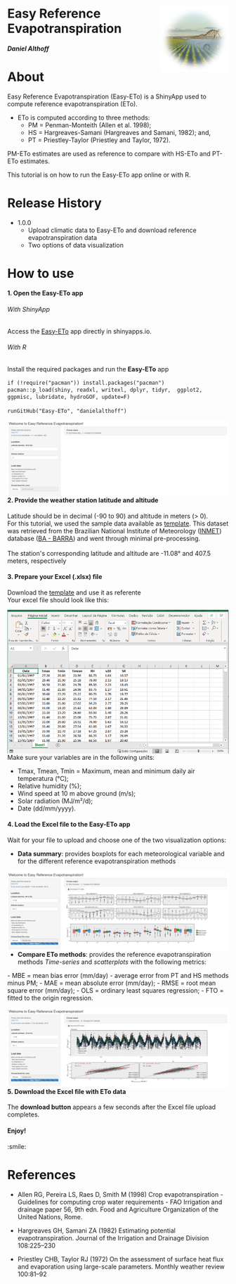 <div class="fluid-row" id="header">
    <img src='./misc/img.png' height='150' width='auto' align='right'>
    <h1 class="title toc-ignore">Easy Reference Evapotranspiration</h1>
    <h4 class="author"><em>Daniel Althoff</em></h4>
</div>

# About

Easy Reference Evapotranspiration (Easy-ETo) is a ShinyApp used to compute reference evapotranspiration (ETo).<br> 

* ETo is computed according to three methods:
    * PM = Penman-Monteith (Allen et al. 1998);
    * HS = Hargreaves-Samani (Hargreaves and Samani, 1982); and,
    * PT = Priestley-Taylor (Priestley and Taylor, 1972).

PM-ETo estimates are used as reference to compare with HS-ETo and PT-ETo estimates.

This tutorial is on how to run the Easy-ETo app online or with R.

# Release History

* 1.0.0
    * Upload climatic data to Easy-ETo and download reference evapotranspiration data
    * Two options of data visualization

# How to use

<h4>1. Open the <b>Easy-ETo</b> app</h4>
<h6>With ShinyApp</h6>
<p>Access the <a href="https://daniel-althoff.shinyapps.io/easy-eto/" target="blank">Easy-ETo</a> app directly in shinyapps.io.</p>

<h6>With R</h6>
<p>Install the required packages and run the <b>Easy-ETo</b> app</p>

```{r setup}
if (!require("pacman")) install.packages("pacman")
pacman::p_load(shiny, readxl, writexl, dplyr, tidyr,  ggplot2, ggpmisc, lubridate, hydroGOF, update=F)

runGitHub("Easy-ETo", "danielalthoff")
```

<img src="./misc/app_1.png"
     style="float: left; margin-right: 10px;" />
    
<h4>2. Provide the weather station <b>latitude</b> and <b>altitude</b></h4>
<p> Latitude should be in decimal (-90 to 90) and altitude in meters (> 0).<br>
    For this tutorial, we used the sample data available as <a href="https://github.com/danielalthoff/Easy-ETo/raw/master/Sample.xlsx" target="blank">template</a>. This dataset was retrieved from the Brazilian National Institute of Meteorology (<a href='http://www.inmet.gov.br/portal/' target='blank'>INMET</a>) database (<a href="http://www.inmet.gov.br/portal/index.php?r=estacoes/estacoesConvencionais" target='blank'>BA - BARRA</a>) and went through minimal pre-processing.<br><br>
    The station's corresponding latitude and altitude are -11.08° and 407.5 meters, respectively</p> 

<h4>3. Prepare your Excel (.xlsx) file</h4>
<p> Download the <a href="https://github.com/danielalthoff/Easy-ETo/raw/master/Sample.xlsx" target="blank">template</a> and use it as referente<br>
    Your excel file should look like this:</p>

<img src="./misc/app_2.png"
     style="float: left; margin-right: 10px;" />
     
<p>Make sure your variables are in the following units:</p>
<ul>
  <li>Tmax, Tmean, Tmin = Maximum, mean and minimum daily air temperatura (°C);</li>
  <li>Relative humidity (%);</li>
  <li>Wind speed at 10 m above ground (m/s);</li>
  <li>Solar radiation (MJ/m²/d);</li>
  <li>Date (dd/mm/yyyy).</li>
</ul>


<h4>4. Load the Excel file to the <b>Easy-ETo</b> app</h4>
<p>Wait for your file to upload and choose one of the two visualization options:</p>
<ul>
    <li><b>Data summary</b>: provides boxplots for each meteorological variable and for the different reference evapotranspiration methods</li>
</ul>

<img src="./misc/app_3.png"
     style="float: left; margin-right: 10px;" />
<ul>
    <li><b>Compare ETo methods</b>: provides the reference evapotranspiration methods <em>Time-series</em> and <em>scatterplots</em> with the following metrics:</li>
</ul>   
        - MBE = mean bias error (mm/day) - average error from PT and HS methods minus PM;
        - MAE = mean absolute error (mm/day);
        - RMSE = root mean square error (mm/day);
        - OLS = ordinary least squares regression;
        - FTO = fitted to the origin regression.


<img src="./misc/app_4.png"
     style="float: left; margin-right: 10px;" />

<h4>5. Download the Excel file with ETo data</h4>
<p>The <b>download button</b> appears a few seconds after the Excel file upload completes.
    
<h4>Enjoy!</h4>
:smile:

# References

* Allen RG, Pereira LS, Raes D, Smith M (1998) Crop evapotranspiration - Guidelines for computing crop water requirements - FAO Irrigation and drainage paper 56, 9th edn. Food and Agriculture Organization of the United Nations, Rome.

* Hargreaves GH, Samani ZA (1982) Estimating potential evapotranspiration. Journal of the Irrigation and Drainage Division 108:225–230

* Priestley CHB, Taylor RJ (1972) On the assessment of surface heat flux and evaporation using large-scale parameters. Monthly weather review 100:81–92


